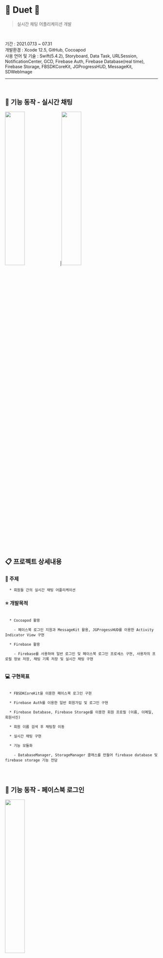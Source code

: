 # 💬 Duet 💬

> 실시간 채팅 어플리케이션 개발
<br>

기간 : 2021.07.13 ~ 07.31 <br>
개발환경 : Xcode 12.5, GitHub, Cocoapod <br>
사용 언어 및 기술 : Swift(5.4.2), Storyboard, Data Task, URLSession, NotificationCenter, GCD, Firebase Auth, Firebase Database(real time), Firebase Storage, FBSDKCoreKit, JGProgressHUD, MessageKit, SDWebImage<br>
 
------------------------------------------------------------------------

<br>


## 📱 기능 동작 - 실시간 채팅
<img width="36%" src="https://github.com/naldal/readmegifs/blob/master/register,registerImage,facebook%20login/chatSend.gif?raw=true"/>|<img width="36%" src="https://github.com/naldal/readmegifs/blob/master/register,registerImage,facebook%20login/chatreceive.gif?raw=true"/>

<br>

## 📋 프로젝트 상세내용
 
### 📍 주제
```
  * 회원들 간의 실시간 채팅 어플리케이션
```

 
### ⭐ 개발목적
```
 
  * Cocoapod 활용

    - 페이스북 로그인 지원과 MessageKit 활용, JGProgessHUD를 이용한 Activity Indicator View 구현

  * Firebase 활용

    - Firebase를 사용하여 일반 로그인 및 페이스북 로그인 프로세스 구현, 사용자의 프로필 정보 저장, 채팅 기록 저장 및 실시간 채팅 구현
 
```

 
### 💻 구현목표
```

  * FBSDKCoreKit을 이용한 페이스북 로그인 구현

  * Firebase Auth를 이용한 일반 회원가입 및 로그인 구현

  * Firebase Database, Firebase Storage를 이용한 회원 프로필 (이름, 이메일, 회원사진)

  * 회원 이름 검색 후 채팅창 이동

  * 실시간 채팅 구현
  
  * 기능 모듈화

    - DatabaseManager, StorageManager 클래스를 만들어 firebase database 및 firebase storage 기능 전담
  
```
<br>


## 📱 기능 동작 - 페이스북 로그인
<img width="36%" src="https://github.com/naldal/readmegifs/blob/master/register,registerImage,facebook%20login/facebook%20login.gif?raw=true"/>

<br>

## 📱 기능 동작 - 회원가입
<img width="36%" src="https://github.com/naldal/readmegifs/blob/master/register,registerImage,facebook%20login/registerImage.gif?raw=true"/>

<br>

## 📱 기능 동작 - 일반 로그인
<img width="36%" src="https://github.com/naldal/readmegifs/blob/master/register,registerImage,facebook%20login/login.gif?raw=true"/>

<br>

